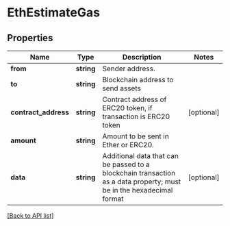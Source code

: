 # EthEstimateGas

## Properties

Name | Type | Description | Notes
------------ | ------------- | ------------- | -------------
**from** | **string** | Sender address. |
**to** | **string** | Blockchain address to send assets |
**contract_address** | **string** | Contract address of ERC20 token, if transaction is ERC20 token | [optional]
**amount** | **string** | Amount to be sent in Ether or ERC20. |
**data** | **string** | Additional data that can be passed to a blockchain transaction as a data property; must be in the hexadecimal format | [optional]

[[Back to API list]](../../README.md#api-endpoints)
